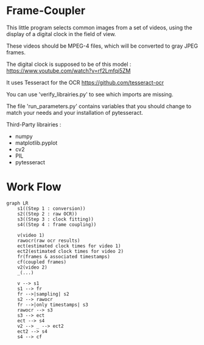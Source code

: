 # Frame-Coupler

This little program selects common images from a set of videos, using the display of a digital clock in the field of view.

These videos should be MPEG-4 files, which will be converted to gray JPEG frames.

The digital clock is supposed to be of this model : https://www.youtube.com/watch?v=rf2Lmfqi5ZM

It uses Tesseract for the OCR https://github.com/tesseract-ocr

You can use 'verify_librairies.py' to see which imports are missing.

The file 'run_parameters.py' contains variables that you should change to match your needs and your installation of pytesseract.

Third-Party librairies : 

- numpy
- matplotlib.pyplot
- cv2
- PIL
- pytesseract

# Work Flow

```mermaid
graph LR
	s1((Step 1 : conversion))
	s2((Step 2 : raw OCR))
	s3((Step 3 : clock fitting))
	s4((Step 4 : frame coupling))
	
	v(video 1)
	rawocr(raw ocr results)
	ect(estimated clock times for video 1)
	ect2(estimated clock times for video 2)
	fr(frames & associated timestamps)
	cf(coupled frames)
	v2(video 2)
	_(...)
	
	v --> s1
	s1 --> fr
	fr -->|sampling| s2
	s2 --> rawocr
	fr -->|only timestamps| s3
	rawocr --> s3
	s3 --> ect
	ect --> s4
	v2 --> _ --> ect2
	ect2 --> s4
	s4 --> cf
```

